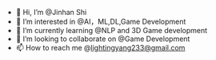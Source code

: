 - 👋 Hi, I’m @Jinhan Shi
- 👀 I’m interested in @AI，ML,DL,Game Development
- 🌱 I’m currently learning @NLP and 3D Game development
- 💞️ I’m looking to collaborate on @Game Development
- 📫 How to reach me @lightingyang233@gmail.com
